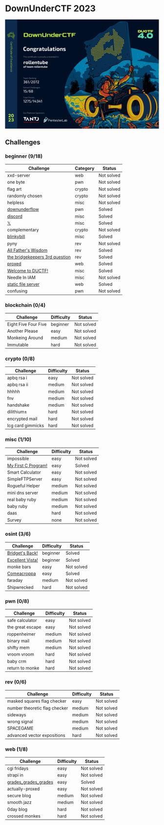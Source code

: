 # DownUnderCTF 2023
![Certificate](./cert/ductf-certificate.jpg)

## Challenges
### beginner (9/18)
| Challenge                                                              | Category | Status     |
| ---------------------------------------------------------------------- | -------- | ---------- |
| xxd-server                                                             | web      | Not solved |
| one byte                                                               | pwn      | Not solved |
| flag art                                                               | crypto   | Not solved |
| randomly chosen                                                        | crypto   | Not solved |
| helpless                                                               | misc     | Not solved |
| [downunderflow](./pwn/downunderflow.md)                                | pwn      | Solved     |
| [discord](./misc/discord.md)                                           | misc     | Solved     |
| [𝕏](./misc/x.md)                                                       | misc     | Solved     |
| complementary                                                          | crypto   | Not solved |
| [blinkybill](./misc/blinkybill.md)                                     | misc     | Solved     |
| pyny                                                                   | rev      | Not solved |
| [All Father's Wisdom](./rev/All_Fathers_Wisdom.md)                     | rev      | Solved     |
| [the bridgekeepers 3rd question](./rev/the_bridgekeepers_3rd_question) | rev      | Solved     |
| [proxed](./web/proxed.md)                                              | web      | Solved     |
| [Welcome to DUCTF!](./misc/Welcome_to_DUCTF.md)                        | misc     | Solved     |
| Needle In IAM                                                          | misc     | Not solved |
| [static file server](./web/static_file_servermd)                       | web      | Solved     |
| confusing                                                              | pwn      | Not solved |

### blockchain (0/4)
| Challenge            | Difficulty | Status     |
| -------------------- | ---------- | ---------- |
| Eight Five Four Five | beginner   | Not solved |
| Another Please       | easy       | Not solved |
| Monkeing Around      | medium     | Not solved |
| Immutable            | hard       | Not solved |

### crypto (0/8)
| Challenge         | Difficulty | Status     |
| ----------------- | ---------- | ---------- |
| apbq rsa i        | easy       | Not solved |
| apbq rsa ii       | medium     | Not solved |
| hhhhh             | medium     | Not solved |
| fnv               | medium     | Not solved |
| handshake         | medium     | Not solved |
| dilithium±        | hard       | Not solved |
| encrypted mail    | hard       | Not solved |
| lcg card gimmicks | hard       | Not solved |

### misc (1/10)
| Challenge                                           | Difficulty | Status     |
| --------------------------------------------------- | ---------- | ---------- |
| impossible                                          | easy       | Not solved |
| [My First C Program!](./misc/My_First_C_Program.md) | easy       | Solved     |
| Smart Calculator                                    | easy       | Not solved |
| SimpleFTPServer                                     | easy       | Not solved |
| Rogueful Helper                                     | medium     | Not solved |
| mini dns server                                     | medium     | Not solved |
| real baby ruby                                      | medium     | Not solved |
| baby ruby                                           | medium     | Not solved |
| daas                                                | hard       | Not solved |
| Survey                                              | none       | Not solved |

### osint (3/6)
| Challenge                                      | Difficulty | Status     |
| ---------------------------------------------- | ---------- | ---------- |
| [Bridget's Back!](./osint/Bridgets_Back.md)    | beginner   | Solved     |
| [Excellent Vista!](./osint/Excellent_Vista.md) | beginner   | Solved     |
| monke bars                                     | easy       | Not solved |
| [Comeacroppa](./osint/Comeacroppa.md)          | easy       | Solved     |
| faraday                                        | medium     | Not solved |
| Shipwrecked                                    | hard       | Not solved |

### pwn (0/8)
| Challenge        | Difficulty | Status     |
| ---------------- | ---------- | ---------- |
| safe calculator  | easy       | Not solved |
| the great escape | easy       | Not solved |
| roppenheimer     | medium     | Not solved |
| binary mail      | medium     | Not solved |
| shifty mem       | medium     | Not solved |
| vroom vroom      | hard       | Not solved |
| baby crm         | hard       | Not solved |
| return to monke  | hard       | Not solved |

### rev (0/6)
| Challenge                     | Difficulty | Status     |
| ----------------------------- | ---------- | ---------- |
| masked squares flag checker   | easy       | Not solved |
| number theoretic flag checker | medium     | Not solved |
| sideways                      | medium     | Not solved |
| wrong signal                  | medium     | Not solved |
| SPACEGAME                     | medium     | Not solved |
| advanced vector expositions   | hard       | Not solved |

### web (1/8)
| Challenge                                               | Difficulty | Status     |
| ------------------------------------------------------- | ---------- | ---------- |
| cgi fridays                                             | easy       | Not solved |
| strapi in                                               | easy       | Not solved |
| [grades\_grades\_grades](./web/grades_grades_grades.md) | easy       | Solved     |
| actually-proxed                                         | easy       | Not solved |
| secure blog                                             | medium     | Not solved |
| smooth jazz                                             | medium     | Not solved |
| 0day blog                                               | hard       | Not solved |
| crossed monkes                                          | hard       | Not solved |
